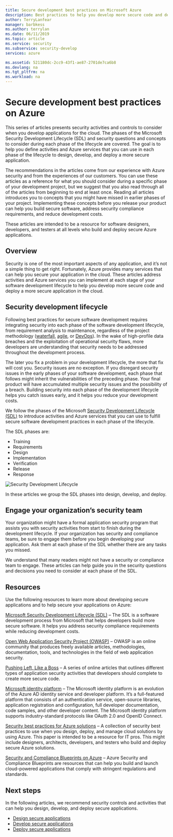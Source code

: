 ```yaml
---
title: Secure development best practices on Microsoft Azure
description: Best practices to help you develop more secure code and deploy a more secure application in the cloud.
author: TerryLanfear
manager: barbkess
ms.author: terrylan
ms.date: 06/11/2019
ms.topic: article
ms.service: security
ms.subservice: security-develop
services: azure

ms.assetid: 521180dc-2cc9-43f1-ae87-2701de7ca6b8
ms.devlang: na
ms.tgt_pltfrm: na
ms.workload: na
---
```


# Secure development best practices on Azure
This series of articles presents security activities and controls to consider when you develop applications for the cloud. The phases of the Microsoft Security Development Lifecycle (SDL) and security
questions and concepts to consider during each phase of the lifecycle are covered. The goal is to help you define activities and Azure services that you can use in each phase of the lifecycle to design, develop, and deploy a more secure application.

The recommendations in the articles come from our experience with Azure security and from the experiences of our customers. You can use these articles as a reference for what you should consider during a specific phase of your development project, but we suggest that you also read through all of the articles from beginning to end at least once. Reading all articles introduces you to concepts that you might have missed in earlier phases of your project. Implementing these concepts before you release your product can help you build secure software, address security compliance requirements, and reduce development costs.

These articles are intended to be a resource for software designers, developers, and testers at all levels who build and deploy secure Azure applications.

## Overview

Security is one of the most important aspects of any application, and
it’s not a simple thing to get right. Fortunately, Azure provides many
services that can help you secure your application in the cloud. These articles address activities and Azure services you can implement at each
stage of your software development lifecycle to help you develop more secure code and deploy a more secure application in the cloud.

## Security development lifecycle

Following best practices for secure software development requires
integrating security into each phase of the software development
lifecycle, from requirement analysis to maintenance, regardless of the
project methodology
([waterfall](https://en.wikipedia.org/wiki/Waterfall_model),
[agile](https://en.wikipedia.org/wiki/Agile_software_development), or
[DevOps](https://en.wikipedia.org/wiki/DevOps)). In the wake of
high-profile data breaches and the exploitation of operational security
flaws, more developers are understanding that security needs to be
addressed throughout the development process.

The later you fix a problem in your development lifecycle, the more that
fix will cost you. Security issues are no exception. If you disregard
security issues in the early phases of your software development, each
phase that follows might inherit the vulnerabilities of the preceding
phase. Your final product will have accumulated multiple security issues
and the possibility of a breach. Building security into each phase of
the development lifecycle helps you catch issues early, and it helps you
reduce your development costs.

We follow the phases of the Microsoft [Security Development Lifecycle
(SDL)](/previous-versions/windows/desktop/cc307891(v=msdn.10))
to introduce activities and Azure services that you can use to fulfill
secure software development practices in each phase of the lifecycle.

The SDL phases are:

  - Training
  - Requirements
  - Design
  - Implementation
  - Verification
  - Release
  - Response

![Security Development Lifecycle](./media/secure-dev-overview/01-sdl-phase.png)

In these articles we group the SDL phases into design, develop, and deploy.

## Engage your organization’s security team

Your organization might have a formal application security program that
assists you with security activities from start to finish during the
development lifecycle. If your organization has security and compliance
teams, be sure to engage them before you begin developing your
application. Ask them at each phase of the SDL whether there are any
tasks you missed.

We understand that many readers might not have a security or compliance
team to engage. These articles can help guide you in the security questions and decisions you need to consider at each phase of the SDL.

## Resources

Use the following resources to learn more about developing secure
applications and to help secure your applications on Azure:

[Microsoft Security Development Lifecycle
(SDL)](/previous-versions/windows/desktop/cc307891(v=msdn.10))
– The SDL is a software development process from Microsoft that helps
developers build more secure software. It helps you address security
compliance requirements while reducing development costs.

[Open Web Application Security Project
(OWASP)](https://www.owasp.org/index.php/Main_Page) – OWASP is an online
community that produces freely available articles, methodologies,
documentation, tools, and technologies in the field of web application
security.

[Pushing Left, Like a
Boss](https://wehackpurple.com/pushing-left-like-a-boss-part-1/)
– A series of online articles that outlines
different types of application security activities that developers should complete to create more secure code.

[Microsoft identity
platform](../../active-directory/develop/index.yml) –
The Microsoft identity platform is an evolution of the Azure AD identity
service and developer platform. It’s a full-featured platform that
consists of an authentication service, open-source libraries,
application registration and configuration, full developer
documentation, code samples, and other developer content. The Microsoft
identity platform supports industry-standard protocols like OAuth 2.0
and OpenID Connect.

[Security best practices for Azure
solutions](https://azure.microsoft.com/resources/security-best-practices-for-azure-solutions/)
– A collection of security best practices to use when you design,
deploy, and manage cloud solutions by using Azure. This paper is
intended to be a resource for IT pros. This might include designers,
architects, developers, and testers who build and deploy secure Azure
solutions.

[Security and Compliance Blueprints on
Azure](https://servicetrust.microsoft.com/ViewPage/BlueprintOverview) –
Azure Security and Compliance Blueprints are resources that can help you
build and launch cloud-powered applications that comply with stringent
regulations and standards.

## Next steps
In the following articles, we recommend security controls and activities that can help you design, develop, and deploy secure applications.

- [Design secure applications](secure-design.md)
- [Develop secure applications](secure-develop.md)
- [Deploy secure applications](secure-deploy.md)
